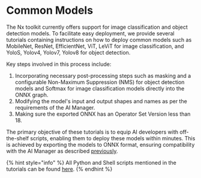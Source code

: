 # Common Models

The Nx toolkit currently offers support for image classification and object detection models. To facilitate easy deployment, we provide several tutorials containing instructions on how to deploy common models such as MobileNet, ResNet, EfficientNet, ViT, LeViT for image classification, and YoloS, Yolov4, Yolov7, Yolov8 for object detection.

Key steps involved in this process include:

1. Incorporating necessary post-processing steps such as masking and a configurable Non-Maximum Suppression (NMS) for object detection models and Softmax for image classification models directly into the ONNX graph.
2. Modifying the model's input and output shapes and names as per the requirements of the AI Manager.
3. Making sure the exported ONNX has an Operator Set Version less than 18.

The primary objective of these tutorials is to equip AI developers with off-the-shelf scripts, enabling them to deploy these models within minutes. This is achieved by exporting the models to ONNX format, ensuring compatibility with the AI Manager as described [previously](../../onnx-requirements.md).

{% hint style="info" %}
All Python and Shell scripts mentioned in the tutorials can be found [here](https://drive.google.com/file/d/17cbft9gy9Li6tAx4nyx8XQ\_teS7EnT4i/view?usp=sharing).
{% endhint %}
